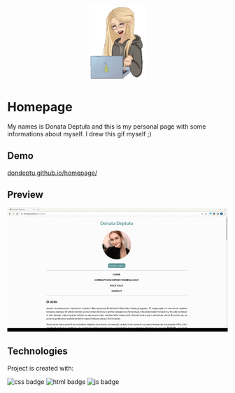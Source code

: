 <p align="center"><img src="images/my-character.gif" width="130"/></p>

# Homepage

My names is Donata Deptuła and this is my personal page with some informations about myself.
I drew this gif myself ;)

## Demo

[dondeptu.github.io/homepage/](https://dondeptu.github.io/homepage/)

## Preview

![homepage preview](images/readme-review.gif)

## Technologies
Project is created with:

![css badge](https://img.shields.io/badge/CSS-239120?&style=for-the-badge&logo=css3&logoColor=white)
![html badge](https://img.shields.io/badge/HTML-239120?style=for-the-badge&logo=html5&logoColor=white)
![js badge](https://img.shields.io/badge/JavaScript-F7DF1E?style=for-the-badge&logo=javascript&logoColor=black)
